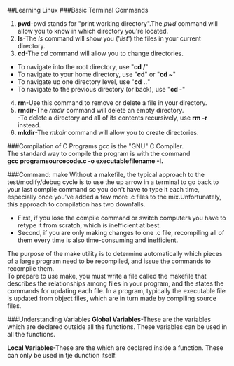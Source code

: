 ##Learning Linux
###Basic Terminal Commands
1. **pwd**-pwd stands for "print working directory".The _pwd_ command will allow you to know in which directory you're located. 
2. **ls**-The _ls_ command will show you ('_list_') the files in your current directory.
3. **cd**-The _cd_ command will allow you to change directories.  
 * To navigate into the root directory, use "**cd /**"  
 * To navigate to your home directory, use "**cd**" or "**cd ~**"  
 * To navigate up one directory level, use "**cd ..**"  
 * To navigate to the previous directory (or back), use "**cd -**"   
4. **rm**-Use this command to remove or delete a file in your directory.
5. **rmdir**-The _rmdir_ command will delete an empty directory.  
           -To delete a directory and all of its contents recursively, use **rm -r** instead.
6. **mkdir**-The _mkdir_ command will allow you to create directories.  

###Compilation of C Programs
gcc is the "GNU" C Compiler.  
The standard way to compile the program is with the command    
 **gcc programsourcecode.c -o executablefilename -I.** 

###Command: make
Without a makefile, the typical approach to the test/modify/debug cycle is to use the up arrow in a terminal to go back to your last compile command so you don't have to type it each time, especially once you've added a few more .c files to the mix.Unfortunately, this approach to compilation has two downfalls.  
* First, if you lose the compile command or switch computers you have to retype it from scratch, which is inefficient at best.
* Second, if you are only making changes to one .c file, recompiling all of them every time is also time-consuming and inefficient.  

The purpose of the make utility is to determine automatically which pieces of a large program need to be recompiled, and issue the commands to recompile them.   
To prepare to use make, you must write a file called the makefile that describes the relationships among files in your program, and the states the commands for updating each file. In a program, typically the executable file is updated from object files, which are in turn made by compiling source files.

###Understanding Variables
 **Global Variables**-These are the variables which are declared outside all the functions. These variables can be used in all the functions.  
 
 **Local Variables**-These are the which are declared inside a function. These can only be used in tje dunction itself.  
 
 






          
